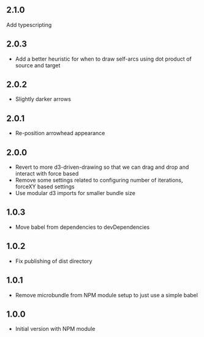 ## 2.1.0

Add typescripting

## 2.0.3

- Add a better heuristic for when to draw self-arcs using dot product of source
  and target

## 2.0.2

- Slightly darker arrows

## 2.0.1

- Re-position arrowhead appearance

## 2.0.0

- Revert to more d3-driven-drawing so that we can drag and drop and interact
  with force based
- Remove some settings related to configuring number of iterations, forceXY
  based settings
- Use modular d3 imports for smaller bundle size

## 1.0.3

- Move babel from dependencies to devDependencies

## 1.0.2

- Fix publishing of dist directory

## 1.0.1

- Remove microbundle from NPM module setup to just use a simple babel

## 1.0.0

- Initial version with NPM module
